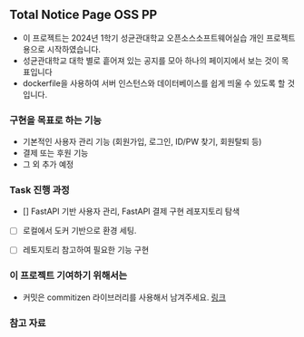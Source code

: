 ## Total Notice Page OSS PP

- 이 프로젝트는 2024년 1학기 성균관대학교 오픈소스소프트웨어실습 개인 프로젝트용으로 시작하였습니다.
- 성균관대학교 대학 별로 흩어져 있는 공지를 모아 하나의 페이지에서 보는 것이 목표입니다
- dockerfile을 사용하여 서버 인스턴스와 데이터베이스를 쉽게 띄울 수 있도록 할 것 입니다.


### 구현을 목표로 하는 기능
- 기본적인 사용자 관리 기능 (회원가입, 로그인, ID/PW 찾기, 회원탈퇴 등)
- 결제 또는 후원 기능
- 그 외 추가 예정

### Task 진행 과정
- [] FastAPI 기반 사용자 관리, FastAPI 결제 구현 레포지토리 탐색  
- [ ] 로컬에서 도커 기반으로 환경 세팅.  
- [ ] 레토지토리 참고하여 필요한 기능 구현  


### 이 프로젝트 기여하기 위해서는
- 커밋은 commitizen 라이브러리를 사용해서 남겨주세요. [링크](https://pypi.org/project/commitizen/)


### 참고 자료



